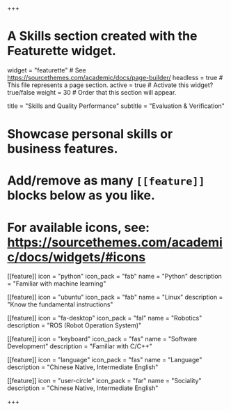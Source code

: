 +++
# A Skills section created with the Featurette widget.
widget = "featurette"  # See https://sourcethemes.com/academic/docs/page-builder/
headless = true  # This file represents a page section.
active = true  # Activate this widget? true/false
weight = 30  # Order that this section will appear.

title = "Skills and Quality Performance"
subtitle = "Evaluation & Verification"

# Showcase personal skills or business features.
# 
# Add/remove as many `[[feature]]` blocks below as you like.
# 
# For available icons, see: https://sourcethemes.com/academic/docs/widgets/#icons

[[feature]]
  icon = "python"
  icon_pack = "fab"
  name = "Python"
  description = "Familiar with machine learning"
  
[[feature]]
  icon = "ubuntu"
  icon_pack = "fab"
  name = "Linux"
  description = "Know the fundamental instructions"  
  
[[feature]]
  icon = "fa-desktop"
  icon_pack = "fal"
  name = "Robotics"
  description = "ROS (Robot Operation System)"
  
[[feature]]
  icon = "keyboard"
  icon_pack = "fas"
  name = "Software Development"
  description = "Familiar with C/C++"
  
 [[feature]]
  icon = "language"
  icon_pack = "fas"
  name = "Language"
  description = "Chinese Native, Intermediate English"
  
 [[feature]]
  icon = "user-circle"
  icon_pack = "far"
  name = "Sociality"
  description = "Chinese Native, Intermediate English"
  
  

+++
